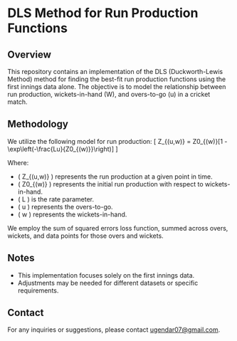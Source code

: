 # DLS Method for Run Production Functions

## Overview
This repository contains an implementation of the DLS (Duckworth-Lewis Method) method for finding the best-fit run production functions using the first innings data alone. The objective is to model the relationship between run production, wickets-in-hand (W), and overs-to-go (u) in a cricket match.

## Methodology
We utilize the following model for run production:
\[ Z_{(u,w)} = Z0_{(w)}[1 - \exp\left(-\frac{Lu}{Z0_{(w)}}\right)] \]

Where:
- \( Z_{(u,w)} \) represents the run production at a given point in time.
- \( Z0_{(w)} \) represents the initial run production with respect to wickets-in-hand.
- \( L \) is the rate parameter.
- \( u \) represents the overs-to-go.
- \( w \) represents the wickets-in-hand.

We employ the sum of squared errors loss function, summed across overs, wickets, and data points for those overs and wickets.

## Notes
- This implementation focuses solely on the first innings data.
- Adjustments may be needed for different datasets or specific requirements.

## Contact
For any inquiries or suggestions, please contact ugendar07@gmail.com.
